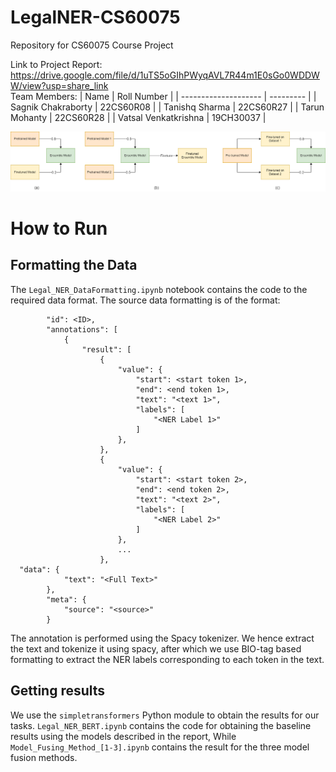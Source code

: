 # LegalNER-CS60075
Repository for CS60075 Course Project 

Link to Project Report: https://drive.google.com/file/d/1uTS5oGIhPWyqAVL7R44m1E0sGo0WDDWW/view?usp=share_link <br>
Team Members:
|  Name | Roll Number |
| -------------------- | --------- |
| Sagnik Chakraborty   | 22CS60R08 |
| Tanishq Sharma       | 22CS60R27 |
| Tarun Mohanty        | 22CS60R28 |
| Vatsal Venkatkrishna | 19CH30037 |


![alt text](fusion.png)

# How to Run
## Formatting the Data
The `Legal_NER_DataFormatting.ipynb` notebook contains the code to the required data format. The source data formatting is of the format:
```{
        "id": <ID>,
        "annotations": [
            {
                "result": [
                    {
                        "value": {
                            "start": <start token 1>,
                            "end": <end token 1>,
                            "text": "<text 1>",
                            "labels": [
                                "<NER Label 1>"
                            ]
                        },
                    },
                    {
                        "value": {
                            "start": <start token 2>,
                            "end": <end token 2>,
                            "text": "<text 2>",
                            "labels": [
                                "<NER Label 2>"
                            ]
                        },
                        ...
                    },
  "data": {
            "text": "<Full Text>"
        },
        "meta": {
            "source": "<source>"
        }
 ```
The annotation is performed using the Spacy tokenizer. We hence extract the text and tokenize it using spacy, after which we use BIO-tag based formatting to extract the NER labels corresponding to each token in the text.
## Getting results
We use the `simpletransformers` Python module to obtain the results for our tasks. `Legal_NER_BERT.ipynb` contains the code for obtaining the baseline results using the models described in the report, While `Model_Fusing_Method_[1-3].ipynb` contains the result for the three model fusion methods. 
